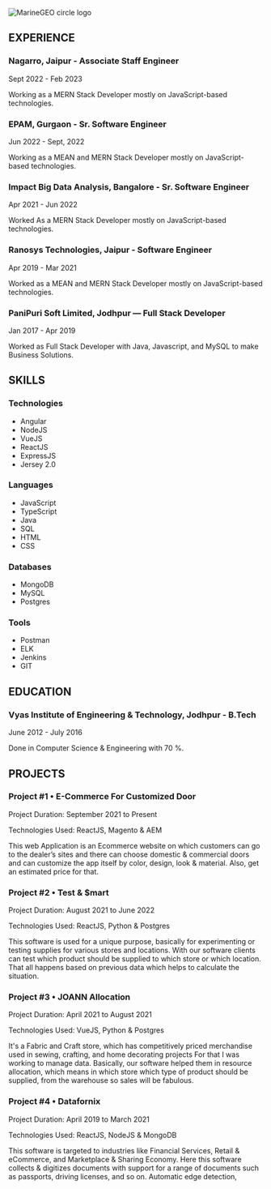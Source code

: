 ![MarineGEO circle logo](https://media.licdn.com/dms/image/D4D16AQFgCGJCai_8DA/profile-displaybackgroundimage-shrink_350_1400/0/1680346211510?e=1688601600&v=beta&t=3WjxYDlKBb-EcjhktXjgCtRxjLOhWfZLPWHM_skKlD0")

## EXPERIENCE

### Nagarro, Jaipur - Associate Staff Engineer
Sept 2022 - Feb 2023

Working as a MERN Stack Developer mostly on JavaScript-based technologies.

### EPAM, Gurgaon - Sr. Software Engineer
Jun 2022 - Sept, 2022

Working as a MEAN and MERN Stack Developer mostly on JavaScript-based technologies.

### Impact Big Data Analysis, Bangalore - Sr. Software Engineer
Apr 2021 - Jun 2022

Worked As a MERN Stack Developer mostly on JavaScript-based technologies.

### Ranosys Technologies, Jaipur - Software Engineer
Apr 2019 - Mar 2021

Worked as a MEAN and MERN Stack Developer mostly on JavaScript-based technologies.

### PaniPuri Soft Limited, Jodhpur — Full Stack Developer
Jan 2017 - Apr 2019

Worked as Full Stack Developer with Java, Javascript, and MySQL to make Business Solutions.

## SKILLS

### Technologies
- Angular
- NodeJS
- VueJS
- ReactJS
- ExpressJS
- Jersey 2.0

### Languages
- JavaScript
- TypeScript
- Java
- SQL
- HTML
- CSS

### Databases
- MongoDB
- MySQL
- Postgres

### Tools
- Postman
- ELK
- Jenkins
- GIT

## EDUCATION

### Vyas Institute of Engineering & Technology, Jodhpur - B.Tech
June 2012 - July 2016

Done in Computer Science & Engineering with 70 %.

## PROJECTS

### Project #1 • E-Commerce For Customized Door
Project Duration: September 2021 to Present

Technologies Used: ReactJS, Magento & AEM

This web Application is an Ecommerce website on which customers can go to the dealer’s sites and there can choose domestic & commercial doors and can customize the app itself by color, design, look & material. Also, get an estimated price for that.

### Project #2 • Test & $mart
Project Duration: August 2021 to June 2022

Technologies Used: ReactJS, Python & Postgres

This software is used for a unique purpose, basically for experimenting or testing supplies for various stores and locations. With our software clients can test which product should be supplied to which store or which location. That all happens based on previous data which helps to calculate the situation.

### Project #3 • JOANN Allocation
Project Duration: April 2021 to August 2021

Technologies Used: VueJS, Python & Postgres

It's a Fabric and Craft store, which has competitively priced merchandise used in sewing, crafting, and home decorating projects For that I was working to manage data. Basically, our software helped them in resource allocation, which means in which store which type of product should be supplied, from the warehouse so sales will be fabulous.

### Project #4 • Datafornix
Project Duration: April 2019 to March 2021

Technologies Used: ReactJS, NodeJS & MongoDB

This software is targeted to industries like Financial Services, Retail & eCommerce, and Marketplace & Sharing Economy. Here this software collects & digitizes documents with support for a range of documents such as passports, driving licenses, and so on. Automatic edge detection,
